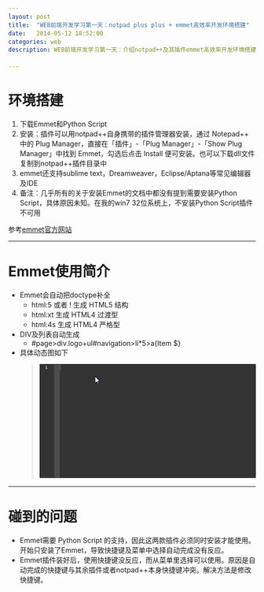 ```yaml
---
layout: post
title:  "WEB前端开发学习第一天：notpad plus plus + emmet高效率开发环境搭建"
date:   2014-05-12 18:52:00
categories: web
description: WEB前端开发学习第一天：介绍notpad++及其插件emmet高效率开发环境搭建，emmet安装使用过程中碰到的问题

---
```

# 环境搭建 #
1. 下载Emmet和Python Script
2. 安装：插件可以用notpad++自身携带的插件管理器安装，通过 Notepad++ 中的 Plug Manager，直接在「插件」-「Plug Manager」-「Show Plug Manager」中找到 Emmet，勾选后点击 Install 便可安装。也可以下载dll文件复制到notpad++插件目录中
3. emmet还支持sublime text，Dreamweaver，Eclipse/Aptana等常见编辑器及IDE
4. 备注：几乎所有的关于安装Emmet的文档中都没有提到需要安装Python Script，具体原因未知。在我的win7 32位系统上，不安装Python Script插件不可用


参考[emmet官方网站](http://docs.emmet.io/ "emmet")


----------
# Emmet使用简介 #
- Emmet会自动把doctype补全
	- html:5 或者 ! 生成 HTML5 结构
	- html:xt 生成 HTML4 过渡型
	- html:4s 生成 HTML4 严格型
- DIV及列表自动生成
	- #page>div.logo+ul#navigation>li*5>a{Item $}
- 具体动态图如下
	> ![html5](pic/emmet.gif)

--------------
# 碰到的问题 #

- Emmet需要 Python Script 的支持，因此这两款插件必须同时安装才能使用。开始只安装了Emmet，导致快捷键及菜单中选择自动完成没有反应。
- Emmet插件装好后，使用快捷键没反应，而从菜单里选择可以使用。原因是自动完成的快捷键与其余插件或者notpad++本身快捷键冲突。解决方法是修改快捷键。